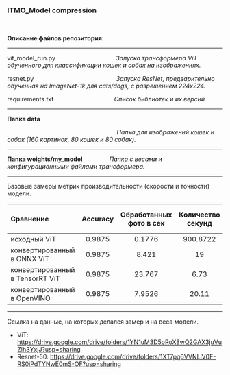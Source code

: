 ### ITMO_Model compression

$~~~~~~~~~$

__Описание файлов репозитория:__

***
vit_model_run.py $~~~~~~~~~~~~~~~~~~~~~~~~~~~~~~~~~~$ _Запуска трансформера ViT обученного для классификации кошек и собак на изображениях._

resnet.py $~~~~~~~~~~~~~~~~~~~~~~~~~~~~~~~~~~~~~~~~~~~~~~~$ _Запуска ResNet, предварительно обученная на ImageNet-1k для cats/dogs, с разрешением 224x224._

requirements.txt  $~~~~~~~~~~~~~~~~~~~~~~~~~~~~~~~~~~$ _Список библиотек и их версий._

***
__Папка data__

$~~~~~~~~~~~~~~~~~~~~~~~~~~~~~~~~~~~~~~~~~~~~~~~~~~~~~~~~~~~~~~~~$   _Папка для изображений кошек и собак (160 картинок, 80 кошек и 80 собак)._


***
__Папка weights/my_model__  $~~~~~~~~~~~~~~$  _Папка с весами и конфигурационными файлами трансформера._


***


Базовые замеры метрик производительности (скорости и точности) модели.


| Сравнение                       | Accuracy            | Обработанных фото в сек | Количество секунд| Вес модели (мегабайт)|
| :-------------------------------|:-------------------:|:-----------------------:|:----------------:|:--------------------:|
| исходный ViT                    | 0.9875              | 0.1776                  | 900.8722         | 327.302              |
| конвертированный в ONNX ViT     | 0.9875              | 8.421                   | 19               | 327.552              |
| конвертированный в TensorRT ViT | 0.9875              | 23.767                  | 6.73             | 327.302              |
| конвертированный в OpenVINO     | 0.9875              | 7.9526                  | 20.11            | 163.65               |


***
Ссылка на данные, на которых делался замер и на веса модели.

- ViT: https://drive.google.com/drive/folders/1YN1uM3D5oRoX8wQ2GAX3juVuZlh3YxjJ?usp=sharing
- Resnet-50: https://drive.google.com/drive/folders/1XT7pq6VVNLiV0F-RS0iPdTYNwE0mS-OF?usp=sharing 
